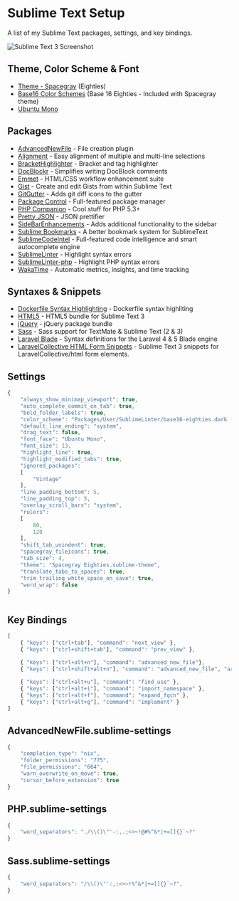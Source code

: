 Sublime Text Setup
==================

A list of my Sublime Text packages, settings, and key bindings.

![Sublime Text 3 Screenshot](https://raw.github.com/PHLAK/sublime-text/master/screenshot.png)


Theme, Color Scheme & Font
--------------------------

  * [Theme - Spacegray](https://github.com/kkga/spacegray) (Eighties)
  * [Base16 Color Schemes](https://github.com/chriskempson/base16-textmate) (Base 16 Eighties - Included with Spacegray theme)
  * [Ubuntu Mono](http://font.ubuntu.com/)


Packages
--------

  * [AdvancedNewFile](https://github.com/skuroda/Sublime-AdvancedNewFile) - File creation plugin
  * [Alignment](https://github.com/wbond/sublime_alignment) - Easy alignment of multiple and multi-line selections
  * [BracketHighlighter](https://github.com/facelessuser/BracketHighlighter) - Bracket and tag highlighter
  * [DocBlockr](https://github.com/spadgos/sublime-jsdocs) - Simplifies writing DocBlock comments
  * [Emmet](https://github.com/sergeche/emmet-sublime) - HTML/CSS workflow enhancement suite
  * [Gist](https://github.com/condemil/Gist) - Create and edit Gists from within Sublime Text
  * [GitGutter](https://github.com/jisaacks/GitGutter) - Adds git diff icons to the gutter
  * [Package Control](https://github.com/wbond/sublime_package_control) - Full-featured package manager
  * [PHP Companion](https://github.com/erichard/SublimePHPCompanion) - Cool stuff for PHP 5.3+
  * [Pretty JSON](https://github.com/dzhibas/SublimePrettyJson) - JSON prettifier
  * [SideBarEnhancements](https://github.com/titoBouzout/SideBarEnhancements) - Adds additional functionality to the sidebar
  * [Sublime Bookmarks](https://github.com/bollu/sublimeBookmark) - A better bookmark system for SublimeText
  * [SublimeCodeIntel](https://github.com/Kronuz/SublimeCodeIntel) - Full-featured code intelligence and smart autocomplete engine
  * [SublimeLinter](https://github.com/SublimeLinter/SublimeLinter) - Highlight syntax errors
  * [SublimeLinter-php](https://github.com/SublimeLinter/SublimeLinter-php) - Highlight PHP syntax errors
  * [WakaTime](https://github.com/wakatime/sublime-wakatime) - Automatic metrics, insights, and time tracking


Syntaxes & Snippets
-------------------

  * [Dockerfile Syntax Highlighting](https://github.com/asbjornenge/Dockerfile.tmLanguage) - Dockerfile syntax highliting
  * [HTML5](https://github.com/mrmartineau/HTML5) - HTML5 bundle for Sublime Text 3
  * [jQuery](https://github.com/SublimeText/jQuery) - jQuery package bundle
  * [Sass](https://github.com/nathos/sass-textmate-bundle) - Sass support for TextMate & Sublime Text (2 & 3)
  * [Laravel Blade](https://github.com/Medalink/laravel-blade) - Syntax definitions for the Laravel 4 & 5 Blade engine
  * [LaravelCollective HTML Form Snippets](https://github.com/PHLAK/laravelcollective-html-form-snippets) - Sublime Text 3 snippets for LaravelCollective/html form elements.


Settings
--------
```js
{
	"always_show_minimap_viewport": true,
	"auto_complete_commit_on_tab": true,
	"bold_folder_labels": true,
	"color_scheme": "Packages/User/SublimeLinter/base16-eighties.dark (SL).tmTheme",
	"default_line_ending": "system",
	"drag_text": false,
	"font_face": "Ubuntu Mono",
	"font_size": 13,
	"highlight_line": true,
	"highlight_modified_tabs": true,
	"ignored_packages":
	[
		"Vintage"
	],
	"line_padding_bottom": 5,
	"line_padding_top": 5,
	"overlay_scroll_bars": "system",
	"rulers":
	[
		80,
		120
	],
	"shift_tab_unindent": true,
	"spacegray_fileicons": true,
	"tab_size": 4,
	"theme": "Spacegray Eighties.sublime-theme",
	"translate_tabs_to_spaces": true,
	"trim_trailing_white_space_on_save": true,
	"word_wrap": false
}



```


Key Bindings
------------
```js
[
    { "keys": ["ctrl+tab"], "command": "next_view" },
    { "keys": ["ctrl+shift+tab"], "command": "prev_view" },

    { "keys": ["ctrl+alt+n"], "command": "advanced_new_file"},
    { "keys": ["ctrl+shift+alt+n"], "command": "advanced_new_file", "args": {"is_python": true}},
    
    { "keys": ["ctrl+alt+u"], "command": "find_use" },
    { "keys": ["ctrl+alt+i"], "command": "import_namespace" },
    { "keys": ["ctrl+alt+f"], "command": "expand_fqcn" },
    { "keys": ["ctrl+alt+g"], "command": "implement" }
]
```

AdvancedNewFile.sublime-settings
--------------------------------
```js
{
    "completion_type": "nix",
    "folder_permissions": "775",
    "file_permissions": "664",
    "warn_overwrite_on_move": true,
    "cursor_before_extension": true
}
```


PHP.sublime-settings
--------------------
```js
{
    "word_separators": "./\\()\"'-:,.;<>~!@#%^&*|+=[]{}`~?"
}
```

Sass.sublime-settings
---------------------
```js
{
    "word_separators": "/\\()\"':,;<>~!%^&*|+=[]{}`~?",
}
```
